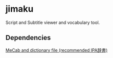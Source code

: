 jimaku
==========

Script and Subtitle viewer and vocabulary tool.

Dependencies
-------
[MeCab and dictionary file (recommended IPA辞書)](http://taku910.github.io/mecab/)
